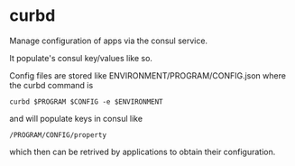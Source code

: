# curbd
Manage configuration of apps via the consul service.

It populate's consul key/values like so.

Config files are stored like ENVIRONMENT/PROGRAM/CONFIG.json
where the curbd command is 
```
curbd $PROGRAM $CONFIG -e $ENVIRONMENT
```
and will populate keys in consul like
```
/PROGRAM/CONFIG/property
```

which then can be retrived by applications to obtain their configuration.
